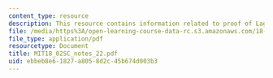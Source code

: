 ```yaml
---
content_type: resource
description: This resource contains information related to proof of Lagrange's multipliers.
file: /media/https%3A/open-learning-course-data-rc.s3.amazonaws.com/18-02sc-multivariable-calculus-fall-2010/ebbeb8e61827a8058d2c45b674d003b3_MIT18_02SC_notes_22.pdf
file_type: application/pdf
resourcetype: Document
title: MIT18_02SC_notes_22.pdf
uid: ebbeb8e6-1827-a805-8d2c-45b674d003b3
---
```

